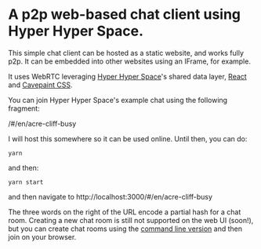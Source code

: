# A p2p web-based chat client using Hyper Hyper Space.

This simple chat client can be hosted as a static website, and works fully p2p. It can be embedded into other websites using an IFrame, for example.

It uses WebRTC leveraging [Hyper Hyper Space](https://github.com/hyperhyperspace/hyperhyperspace-core)'s shared data layer, [React](https://reactjs.org) and [Cavepaint CSS](https://cavepaint.github.io/cavepaintcss/).

You can join Hyper Hyper Space's example chat using the following fragment:

/#/en/acre-cliff-busy

I will host this somewhere so it can be used online. Until then, you can do:


```
yarn
```
and then:

```
yarn start
```

and then navigate to http://localhost:3000/#/en/acre-cliff-busy

The three words on the right of the URL encode a partial hash for a chat room. Creating a new chat room is still not supported on the web UI (soon!), but you can create chat rooms using the [command line version](https://github.com/hyperhyperspace/p2p-chat-cli) and then join on your browser.

